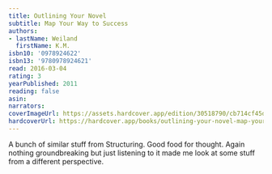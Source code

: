 ```yaml
---
title: Outlining Your Novel
subtitle: Map Your Way to Success
authors:
- lastName: Weiland
  firstName: K.M.
isbn10: '0978924622'
isbn13: '9780978924621'
read: 2016-03-04
rating: 3
yearPublished: 2011
reading: false
asin:
narrators:
coverImageUrl: https://assets.hardcover.app/edition/30518790/cb714cf45dc396ac52562742fbab6553de19bf56.jpeg
hardcoverUrl: https://hardcover.app/books/outlining-your-novel-map-your-way-to-success/editions/30518790
---
```

A bunch of similar stuff from Structuring. Good food for thought. Again nothing groundbreaking but just listening to it made me look at some stuff from a different perspective.
